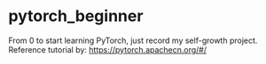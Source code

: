 # pytorch_beginner
 From 0 to start learning PyTorch, just record my self-growth project.  
 Reference tutorial by: https://pytorch.apachecn.org/#/
